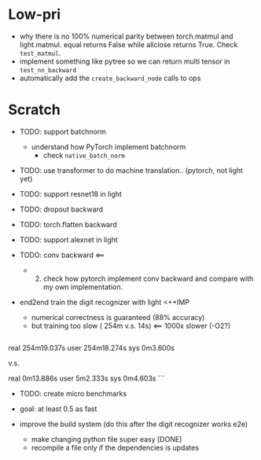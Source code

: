 # Low-pri
- why there is no 100% numerical parity between torch.matmul and light.matmul. equal returns False while allclose returns True. Check `test_matmul`.
- implement something like pytree so we can return multi tensor in `test_nn_backward`
- automatically add the `create_backward_node` calls to ops

# Scratch
- TODO: support batchnorm
  - understand how PyTorch implement batchnorm
    - check `native_batch_norm`

- TODO: use transformer to do machine translation.. (pytorch, not light yet)

- TODO: support resnet18 in light

- TODO: dropout backward
- TODO: torch.flatten backward

- TODO: support alexnet in light

- TODO: conv backward <==
  - 2. check how pytorch implement conv backward and compare with my own implementation.

- end2end train the digit recognizer with light <++IMP
  - numerical correctness is guaranteed (88% accuracy)
  - but training too slow ( 254m v.s. 14s) <== 1000x slower (-O2?)
    ```
real    254m19.037s
user    254m18.274s
sys     0m3.600s

v.s.

real    0m13.886s
user    5m2.333s
sys     0m4.603s
    ```
  - TODO: create micro benchmarks
  - goal: at least 0.5 as fast


- improve the build system (do this after the digit recognizer works e2e)
  - make changing python file super easy [DONE]
  - recompile a file only if the dependencies is updates

